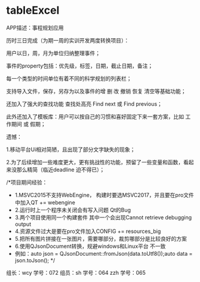 # tableExcel

APP描述：事程规划应用




历时三日完成（为期一周的实训开发两度转换项目）：

用户以日，周，月为单位归纳整理事件；

事件的property包括：优先级，标签，日期，截止日期，备注；

每一个类型的时间单位有着不同的科学规划的列表栏；

支持导入文件，保存，另存为以及事件的增 删 改 撤销 恢复 清空等基础功能；

还加入了强大的查找功能  查找处高亮  Find next 或 Find previous；

此外还加入了模板库：用户可以按自己的习惯和喜好固定下来一套方案，比如 工作期间 或 假期；





遗憾：

1.移动平台Ui相对简陋，且出现了部分文字缺失的现象；

2.为了后续增加一些难度更大，更有挑战性的功能，预留了一些变量和函数，看起来没那么精简（临近deadline 迫不得已）；






/*项目期间经验：
 * 1.MSVC2015不支持WebEngine， 构建时要选MSVC2017，并且要在pro文件中加入QT += webengine
 * 2.运行时上一个程序未关闭会有写入问题   Qt的Bug
 * 3.两个项目使用同一个构建套件 其中一个会出现Cannot retrieve debugging output
 * 4.资源文件过大是要在pro文件加入CONFIG += resources_big
 * 5.把所有图片拼接在一张图片，需要哪部分，裁剪哪部分是比较良好的方案
 * 6.使用QJsonDocument转换，规避windows和Linux平台 不一致
 * 例如：auto json = QJsonDocument::fromJson(data.toUtf8());auto data  = json.toJson();
 */
 
 
 
组长：wcy   学号：072
组员：sh    学号：064
     zzh    学号：065
